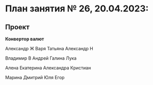# План занятия № 26, 20.04.2023:

##  Проект  
**Конвертор валют**

Александр Ж 
Варя
Татьяна
Александр Н


Владимир В
Андрей
Галина
Лука


Алена 
Екатерина
Александра
Кристиан

Марина
Дмитрий 
Юля 
Егор

















